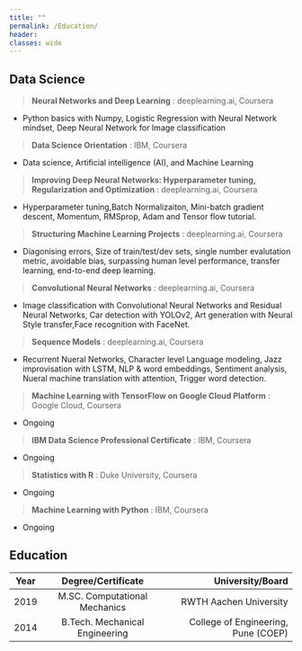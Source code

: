 ```yaml
---
title: ""
permalink: /Education/
header:
classes: wide
---
```


## Data Science

>  **Neural Networks and Deep Learning**
: deeplearning.ai, Coursera


-   Python basics with Numpy, Logistic Regression with Neural Network mindset, Deep Neural Network for Image
    classification

>  **Data Science Orientation**
: IBM, Coursera


-   Data science, Artificial intelligence (AI), and Machine Learning

>  **Improving Deep Neural Networks: Hyperparameter tuning, Regularization and Optimization**
: deeplearning.ai, Coursera
-   Hyperparameter tuning,Batch Normalizaiton, Mini-batch gradient descent, Momentum, RMSprop, Adam and Tensor flow
    tutorial.

>  **Structuring Machine Learning Projects**
: deeplearning.ai, Coursera
-   Diagonising errors, Size of train/test/dev sets, single number evalutation metric, avoidable bias, surpassing
    human level performance, transfer learning, end-to-end deep learning.

>  **Convolutional Neural Networks**
: deeplearning.ai, Coursera
-   Image classification with Convolutional Neural Networks and Residual Neural Networks, Car detection with YOLOv2,
    Art generation with Neural Style transfer,Face recognition with FaceNet.

>  **Sequence Models**
: deeplearning.ai, Coursera
-   Recurrent Nueral Networks, Character level Language modeling, Jazz improvisation with LSTM, NLP & word
    embeddings, Sentiment analysis, Nueral machine translation with attention, Trigger word detection.

>  **Machine Learning with TensorFlow on Google Cloud Platform**
: Google Cloud, Coursera
-   Ongoing

>  **IBM Data Science Professional Certificate**
: IBM, Coursera
-   Ongoing

>  **Statistics with R**
: Duke University, Coursera
-   Ongoing

>  **Machine Learning with Python**
: IBM, Coursera
-   Ongoing






## Education

| Year| Degree/Certificate | University/Board |
| ------------- |:-------------:| -----:|
| 2019| M.SC. Computational Mechanics | RWTH Aachen University |
| 2014| B.Tech. Mechanical Engineering| College of Engineering, Pune (COEP) |


